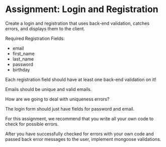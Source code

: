 # Assignment: Login and Registration

Create a login and registration that uses back-end validation, catches errors, and displays them to the client.

Required Registration Fields:

* email
* first_name
* last_name
* password
* birthday

Each registration field should have at least one back-end validation on it!

Emails should be unique and valid emails.

How are we going to deal with uniqueness errors? 

The login form should just have fields for password and email.

For this assignment, we recommend that you write all your own code to check for possible errors. 

After you have successfully checked for errors with your own code and passed back error messages to the user, implement mongoose validations.

